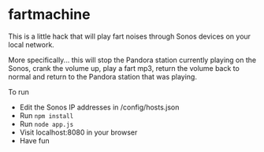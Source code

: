 # fartmachine

This is a little hack that will play fart noises through Sonos devices on your local network. 

More specifically... this will stop the Pandora station currently playing on the Sonos, crank the volume up, play a fart mp3, return the volume back to normal and return to the Pandora station that was playing.

To run
* Edit the Sonos IP addresses in /config/hosts.json
* Run `npm install`
* Run `node app.js`
* Visit localhost:8080 in your browser
* Have fun